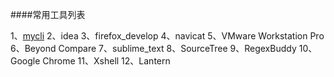 ####常用工具列表

1、[mycli](https://github.com/dbcli/mycli)
2、idea
3、firefox_develop
4、navicat
5、VMware Workstation Pro
6、Beyond Compare
7、sublime_text
8、SourceTree
9、RegexBuddy
10、Google Chrome
11、Xshell
12、Lantern
